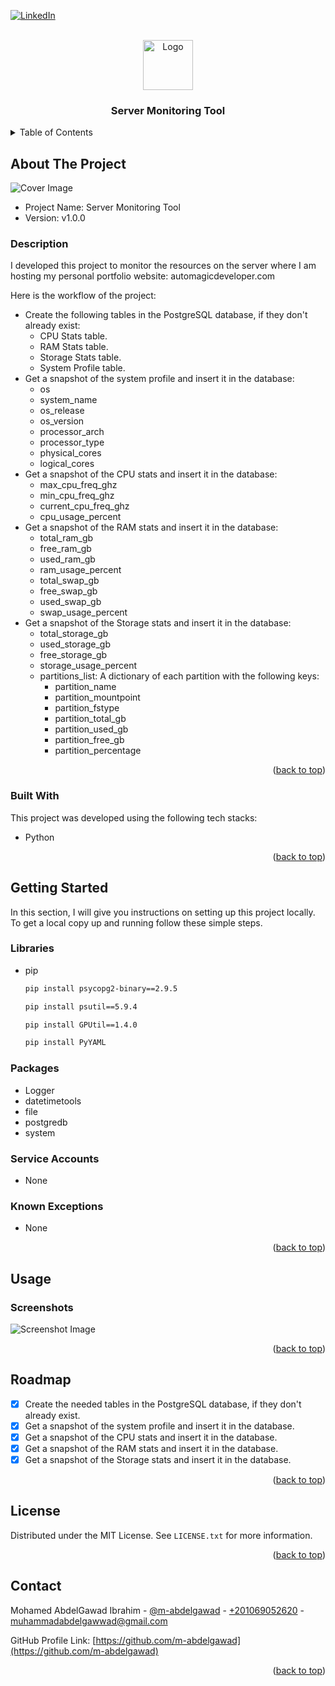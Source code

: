 <!-- PROJECT SHIELDS -->
<!--
*** I'm using markdown "reference style" links for readability.
*** Reference links are enclosed in brackets [ ] instead of parentheses ( ).
*** See the bottom of this document for the declaration of the reference variables
*** for contributors-url, forks-url, etc. This is an optional, concise syntax you may use.
*** https://www.markdownguide.org/basic-syntax/#reference-style-links
-->

<a name="readme-top"></a>

[![LinkedIn][linkedin-shield]][linkedin-url]



<!-- PROJECT LOGO -->
<br />
<div align="center">
    <img src="images/logo.png" alt="Logo" width="80" height="80">

  <h3 align="center">Server Monitoring Tool</h3>

</div>



<!-- TABLE OF CONTENTS -->
<details>
  <summary>Table of Contents</summary>
  <ol>
    <li>
      <a href="#about-the-project">About The Project</a>
      <ul>
        <li><a href="#built-with">Built With</a></li>
      </ul>
    </li>
    <li>
      <a href="#getting-started">Getting Started</a>
      <ul>
        <li><a href="#libraries">Libraries</a></li>
        <li><a href="#packages">Packages</a></li>
        <li><a href="#service-accounts">Service Accounts</a></li>
        <li><a href="#known-exceptions">Known Exceptions</a></li>
      </ul>
    </li>
    <li><a href="#usage">Usage</a></li>
    <li><a href="#roadmap">Roadmap</a></li>
    <li><a href="#license">License</a></li>
    <li><a href="#contact">Contact</a></li>
  </ol>
</details>



<!-- ABOUT THE PROJECT -->
## About The Project

<img src="images/cover.jpg" alt="Cover Image">

* Project Name: Server Monitoring Tool
* Version: v1.0.0

### Description

I developed this project to monitor the resources on the server
where I am hosting my personal portfolio website: automagicdeveloper.com

Here is the workflow of the project:
* Create the following tables in the PostgreSQL database, if
they don't already exist:
  * CPU Stats table.
  * RAM Stats table.
  * Storage Stats table.
  * System Profile table.
* Get a snapshot of the system profile and insert it in the database:
  * os
  * system_name
  * os_release
  * os_version
  * processor_arch
  * processor_type
  * physical_cores
  * logical_cores
* Get a snapshot of the CPU stats and insert it in the database:
  * max_cpu_freq_ghz
  * min_cpu_freq_ghz
  * current_cpu_freq_ghz
  * cpu_usage_percent
* Get a snapshot of the RAM stats and insert it in the database:
  * total_ram_gb
  * free_ram_gb
  * used_ram_gb
  * ram_usage_percent
  * total_swap_gb
  * free_swap_gb
  * used_swap_gb
  * swap_usage_percent
* Get a snapshot of the Storage stats and insert it in the database:
  * total_storage_gb 
  * used_storage_gb
  * free_storage_gb
  * storage_usage_percent
  * partitions_list: A dictionary of each partition with the following keys:
    * partition_name
    * partition_mountpoint
    * partition_fstype
    * partition_total_gb
    * partition_used_gb
    * partition_free_gb
    * partition_percentage

<p align="right">(<a href="#readme-top">back to top</a>)</p>



### Built With

This project was developed using the following tech stacks:

* Python

<p align="right">(<a href="#readme-top">back to top</a>)</p>



<!-- GETTING STARTED -->
## Getting Started

In this section, I will give you instructions on setting up this project locally.
To get a local copy up and running follow these simple steps.

### Libraries

* pip
  ```sh
  pip install psycopg2-binary==2.9.5
  ```
  ```sh
  pip install psutil==5.9.4
  ```
  ```sh
  pip install GPUtil==1.4.0
  ```
  ```sh
  pip install PyYAML
  ```

### Packages
* Logger
* datetimetools
* file
* postgredb
* system

### Service Accounts
* None

### Known Exceptions
* None

<p align="right">(<a href="#readme-top">back to top</a>)</p>



<!-- USAGE EXAMPLES -->
## Usage

### Screenshots

<img src="images/screenshot.jpg" alt="Screenshot Image">

<p align="right">(<a href="#readme-top">back to top</a>)</p>



<!-- ROADMAP -->
## Roadmap

- [x] Create the needed tables in the PostgreSQL database, if
they don't already exist.
- [x] Get a snapshot of the system profile and insert it in the database.
- [x] Get a snapshot of the CPU stats and insert it in the database.
- [x] Get a snapshot of the RAM stats and insert it in the database.
- [x] Get a snapshot of the Storage stats and insert it in the database.

<p align="right">(<a href="#readme-top">back to top</a>)</p>

<!-- LICENSE -->
## License

Distributed under the MIT License. See `LICENSE.txt` for more information.

<p align="right">(<a href="#readme-top">back to top</a>)</p>



<!-- CONTACT -->
## Contact

Mohamed AbdelGawad Ibrahim - [@m-abdelgawad](https://www.linkedin.com/in/m-abdelgawad/) - <a href="tel:+201069052620">+201069052620</a> - muhammadabdelgawwad@gmail.com

GitHub Profile Link: [https://github.com/m-abdelgawad](https://github.com/m-abdelgawad)

<p align="right">(<a href="#readme-top">back to top</a>)</p>



<!-- MARKDOWN LINKS & IMAGES -->
<!-- https://www.markdownguide.org/basic-syntax/#reference-style-links -->
[linkedin-shield]: https://img.shields.io/badge/-LinkedIn-black.svg?style=for-the-badge&logo=linkedin&colorB=555
[linkedin-url]: https://www.linkedin.com/in/m-abdelgawad/
